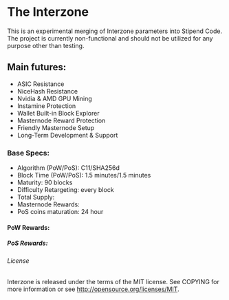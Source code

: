 # The Interzone

This is an experimental merging of Interzone parameters into Stipend Code. The project is currently non-functional and should not be utilized for any purpose other than testing.

## Main futures:

*	ASIC Resistance
*	NiceHash Resistance
*	Nvidia & AMD GPU Mining
*	Instamine Protection
*	Wallet Built-in Block Explorer
*	Masternode Reward Protection
*	Friendly Masternode Setup
*	Long-Term Development & Support


### Base Specs:

*	Algorithm (PoW/PoS): C11/SHA256d
*	Block Time (PoW/PoS): 1.5 minutes/1.5 minutes
*	Maturity: 90 blocks
*	Difficulty Retargeting: every block
*	Total Supply: 
*	Masternode Rewards: 
*	PoS coins maturation: 24 hour


#### PoW Rewards:




##### PoS Rewards:



###### License

Interzone is released under the terms of the MIT license. See COPYING for more information or see http://opensource.org/licenses/MIT.

